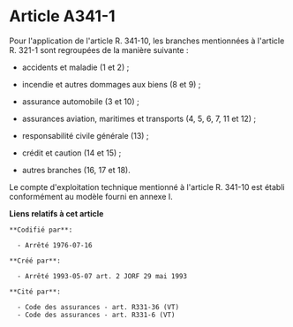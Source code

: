 # Article A341-1

Pour l'application de l'article R. 341-10, les branches mentionnées à l'article R. 321-1 sont regroupées de la manière
suivante :

- accidents et maladie (1 et 2) ;

- incendie et autres dommages aux biens (8 et 9) ;

- assurance automobile (3 et 10) ;

- assurances aviation, maritimes et transports (4, 5, 6, 7, 11 et 12) ;

- responsabilité civile générale (13) ;

- crédit et caution (14 et 15) ;

- autres branches (16, 17 et 18).

Le compte d'exploitation technique mentionné à l'article R. 341-10 est établi conformément au modèle fourni en annexe I.

**Liens relatifs à cet article**

	**Codifié par**:

	  - Arrêté 1976-07-16

	**Créé par**:

	  - Arrêté 1993-05-07 art. 2 JORF 29 mai 1993

	**Cité par**:

	  - Code des assurances - art. R331-36 (VT)
	  - Code des assurances - art. R331-6 (VT)
